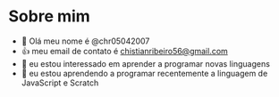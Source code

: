 # Sobre mim

- 👋 Olá meu nome é @chr05042007
- :+1: meu email de contato é chistianribeiro56@gmail.com
- 👀 eu estou interessado em aprender a programar novas linguagens
- 🌱 eu estou aprendendo a programar recentemente a linguagem de JavaScript e Scratch
